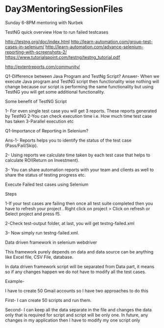# Day3MentoringSessionFiles

Sunday 6-8PM mentoring with Nurbek

TestNG quick overview
How to run failed testcases

http://testng.org/doc/index.html
http://learn-automation.com/group-test-cases-in-selenium/
http://learn-automation.com/advance-selenium-reporting-with-screenshots-2/
https://www.tutorialspoint.com/testng/testng_tutorial.pdf

http://extentreports.com/community/






Q1-Difference between Java Program and TestNg Script?
Answer- When we execute Java program and TestNG script then functionality wise nothing will change because our script is performing 
the same functionality but using TestNG you will get some additional functionality.

Some benefit of TestNG Script

1- For even single test case you will get 3 reports. These reports generated by TestNG
2-You can check execution time i.e. How much time test case has taken
3-Parallel execution  etc

Q1-Importance of Reporting in Selenium?

Ans-1- Reports helps you to identify the status of the test case (Pass/Fail/Skip).

2- Using reports we calculate time taken by  each test case that helps to calculate ROI(Return on Investment).

3- You can share automation reports with your team and clients as well to share the status of testing progress etc.

 

  Execute Failed test cases using Selenium

Steps

1-If your test cases are failing then once all test suite completed then you have to refresh your project . 
Right click on project > Click on refresh or Select project and press f5.

2-Check test-output folder, at last, you will get testng-failed.xml

3- Now simply run testng-failed.xml.

 
 
 
 Data driven framework in selenium webdriver

This framework purely depends on data and data source can be anything like Excel file, CSV File, database.

In data driven framework script will be separated from Data part, it means so if any changes happen we do not have to modify all the test cases.

Example-

I have to create 50 Gmail accounts so I have two approaches to do this

First- I can create 50 scripts and run them.

Second- I can keep all the data separate in the file and changes the data only that is required
 for script and script will be only one. In future, any changes in my application then I have to modify my one script only 
